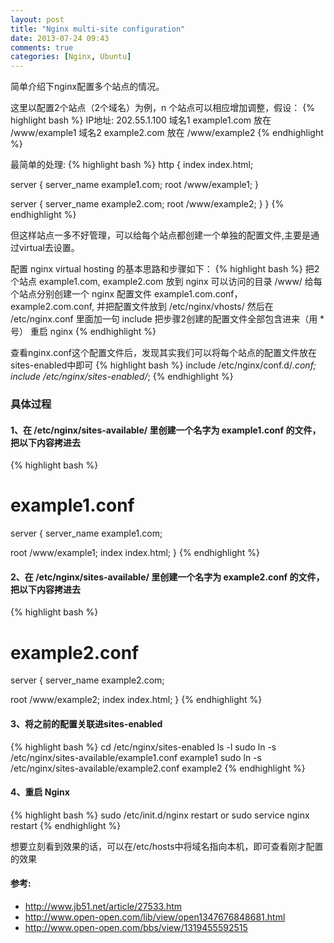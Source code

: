 ```yaml
---
layout: post
title: "Nginx multi-site configuration"
date: 2013-07-24 09:43
comments: true
categories: [Nginx, Ubuntu]
---
```


简单介绍下nginx配置多个站点的情况。

这里以配置2个站点（2个域名）为例，n 个站点可以相应增加调整，假设：
{% highlight bash %}
IP地址: 202.55.1.100
域名1 example1.com 放在 /www/example1
域名2 example2.com 放在 /www/example2
{% endhighlight %}

最简单的处理:
{% highlight bash %}
http {
  index index.html;
 
  server {
    server_name example1.com;
    root /www/example1;
  }
 
  server {
    server_name example2.com;
    root /www/example2;
  }
}
{% endhighlight %}

但这样站点一多不好管理，可以给每个站点都创建一个单独的配置文件,主要是通过virtual去设置。

配置 nginx virtual hosting 的基本思路和步骤如下：
{% highlight bash %}
把2个站点 example1.com, example2.com 放到 nginx 可以访问的目录 /www/
给每个站点分别创建一个 nginx 配置文件 example1.com.conf，example2.com.conf, 并把配置文件放到 /etc/nginx/vhosts/
然后在 /etc/nginx.conf 里面加一句 include 把步骤2创建的配置文件全部包含进来（用 * 号）
重启 nginx
{% endhighlight %}

查看nginx.conf这个配置文件后，发现其实我们可以将每个站点的配置文件放在sites-enabled中即可
{% highlight bash %}
  include /etc/nginx/conf.d/*.conf;
  include /etc/nginx/sites-enabled/*;
{% endhighlight %}

### 具体过程
#### 1、在 /etc/nginx/sites-available/ 里创建一个名字为 example1.conf 的文件，把以下内容拷进去
{% highlight bash %}
# example1.conf
server {
  server_name example1.com;

  root /www/example1;
  index index.html;
}
{% endhighlight %}

#### 2、在 /etc/nginx/sites-available/ 里创建一个名字为 example2.conf 的文件，把以下内容拷进去
{% highlight bash %}
# example2.conf
server {
  server_name example2.com;

  root /www/example2;
  index index.html;
}
{% endhighlight %}

#### 3、将之前的配置关联进sites-enabled
{% highlight bash %}
cd /etc/nginx/sites-enabled
ls -l
sudo ln -s /etc/nginx/sites-available/example1.conf example1
sudo ln -s /etc/nginx/sites-available/example2.conf example2
{% endhighlight %}

#### 4、重启 Nginx
{% highlight bash %}
sudo /etc/init.d/nginx restart
or
sudo service nginx restart
{% endhighlight %}

想要立刻看到效果的话，可以在/etc/hosts中将域名指向本机，即可查看刚才配置的效果

#### 参考:
* http://www.jb51.net/article/27533.htm
* http://www.open-open.com/lib/view/open1347676848681.html
* http://www.open-open.com/bbs/view/1319455592515
